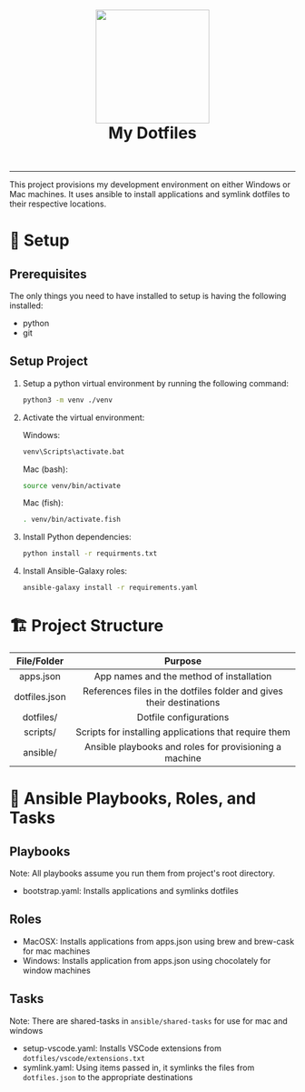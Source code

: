 <h1 align="center">
  <img style="width: 200px; height: 200px" src="https://miro.medium.com/max/700/1*ayVl2ie6CS0Flqr8TxoYgQ.png">
  <br />
  My Dotfiles
</h1>
<br />

---

This project provisions my development environment on either Windows or Mac machines. It uses ansible to install applications and symlink dotfiles to their respective locations.

# :wrench: Setup

## Prerequisites

The only things you need to have installed to setup is having the following installed:

- python
- git

## Setup Project

1. Setup a python virtual environment by running the following command:
    ```bash
    python3 -m venv ./venv
    ```
2. Activate the virtual environment:
    
    Windows:
    ```bash
    venv\Scripts\activate.bat
    ```
    Mac (bash):
    ```bash
    source venv/bin/activate
    ```
    Mac (fish):
    ```bash
    . venv/bin/activate.fish
    ```
3. Install Python dependencies:
   ```bash
   python install -r requirments.txt
   ```
4. Install Ansible-Galaxy roles:
   ```bash
   ansible-galaxy install -r requirements.yaml
   ```

# :building_construction: Project Structure
|  File/Folder  |                                Purpose                               |
|:-------------:|:--------------------------------------------------------------------:|
| apps.json     | App names and the method of installation                             |
| dotfiles.json | References files in the dotfiles folder and gives their destinations |
| dotfiles/     | Dotfile configurations                                               |
| scripts/      | Scripts for installing applications that require them                |
| ansible/      | Ansible playbooks and roles for provisioning a machine               |

# :book: Ansible Playbooks, Roles, and Tasks
## Playbooks
Note: All playbooks assume you run them from project's root directory.
- bootstrap.yaml: Installs applications and symlinks dotfiles

## Roles
- MacOSX: Installs applications from apps.json using brew and brew-cask for mac machines
- Windows: Installs application from apps.json using chocolately for window machines

## Tasks
Note: There are shared-tasks in `ansible/shared-tasks` for use for mac and windows
- setup-vscode.yaml: Installs VSCode extensions from `dotfiles/vscode/extensions.txt`
- symlink.yaml: Using items passed in, it symlinks the files from `dotfiles.json` to the appropriate destinations